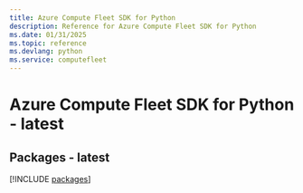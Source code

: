 ```yaml
---
title: Azure Compute Fleet SDK for Python
description: Reference for Azure Compute Fleet SDK for Python
ms.date: 01/31/2025
ms.topic: reference
ms.devlang: python
ms.service: computefleet
---
```

# Azure Compute Fleet SDK for Python - latest
## Packages - latest
[!INCLUDE [packages](compute-fleet-index.md)]